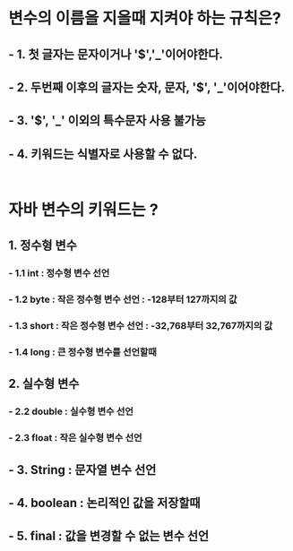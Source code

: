 # 변수의 이름을 지을때 지켜야 하는 규칙은?
## - 1. 첫 글자는 문자이거나 '$','_'이어야한다.
## - 2. 두번째 이후의 글자는 숫자, 문자, '$', '_'이어야한다.
## - 3. '$', '_' 이외의 특수문자 사용 불가능
## - 4. 키워드는 식별자로 사용할 수 없다.<br><br>

# 자바 변수의 키워드는 ?
## 1. 정수형 변수
### - 1.1 int : 정수형 변수 선언
### - 1.2 byte : 작은 정수형 변수 선언 : -128부터 127까지의 값
### - 1.3 short : 작은 정수형 변수 선언 : -32,768부터 32,767까지의 값
### - 1.4 long : 큰 정수형 변수를 선언할때

## 2. 실수형 변수
### - 2.2 double : 실수형 변수 선언
### - 2.3 float : 작은 실수형 변수 선언

## - 3. String : 문자열 변수 선언
## - 4. boolean : 논리적인 값을 저장할때
## - 5. final : 값을 변경할 수 없는 변수 선언